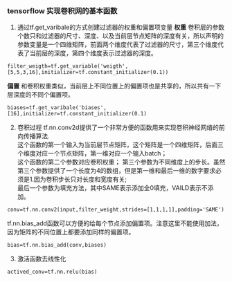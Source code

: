 
### tensorflow 实现卷积网的基本函数
1. 通过tf.get_varibale的方式创建过滤器的权重和偏置项变量 
**权重**
  卷积层的参数个数只和过滤器的尺寸、深度、以及当前层节点矩阵的深度有关，所以声明的参数变量是一个四维矩阵，前面两个维度代表了过滤器的尺寸，第三个维度代表了当前层的深度，第四个维度表示过滤器的深度。
```
filter_weigth=tf.get_variable('weigth',[5,5,3,16],initializer=tf.constant_initializer(0.1))
```
**偏置**
和卷积权重类似，当前层上不同位置上的偏置项也是共享的，所以共有一下层深度的不同个偏置项。
```
biases=tf.get_varibale('biases',[16],initializer=tf.constant_initializer(0.1)
```
2. 卷积过程
  tf.nn.conv2d提供了一个非常方便的函数用来实现卷积神经网络的前向传播算法.  
  这个函数的第一个输入为当前层节点矩阵，这个矩阵是一个四维矩阵，后面三个维度对应一个节点矩阵，第一维对应一个输入batch；  
  这个函数的第二个参数对应卷积权重；
  第三个参数为不同维度上的步长。虽然第三个参数提供了一个长度为4的数组，但是第一维和最后一维的数字要求必须是1.因为卷积步长只对长度和宽度有关;  
  最后一个参数为填充方法，其中SAME表示添加全0填充，VAILD表示不添加。
```
conv=tf.nn.conv2(input,filter_weight,strides=[1,1,1,1],padding='SAME')
```
  tf.nn.bias_add函数可以方便的给每个节点添加偏置项。注意这里不能使用加法，因为矩阵的不同位置上都要添加同样的偏置项。
```
bias=tf.nn.bias_add(conv,biases)
```
3. 激活函数去线性化
```
actived_conv=tf.nn.relu(bias)
```
